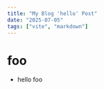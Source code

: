```yaml
---
title: "My Blog 'hello' Post"
date: "2025-07-05"
tags: ["vite", "markdown"]
---
```


# foo

- hello foo
